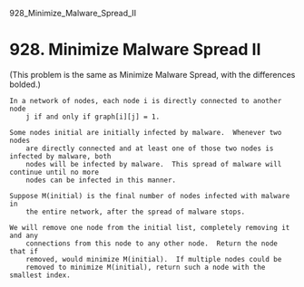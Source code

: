 928_Minimize_Malware_Spread_II
# 928. Minimize Malware Spread II

(This problem is the same as Minimize Malware Spread, with the differences bolded.)
    

    In a network of nodes, each node i is directly connected to another node
        j if and only if graph[i][j] = 1.

    Some nodes initial are initially infected by malware.  Whenever two nodes
        are directly connected and at least one of those two nodes is infected by malware, both
        nodes will be infected by malware.  This spread of malware will continue until no more
        nodes can be infected in this manner.

    Suppose M(initial) is the final number of nodes infected with malware in
        the entire network, after the spread of malware stops.

    We will remove one node from the initial list, completely removing it and any
        connections from this node to any other node.  Return the node that if
        removed, would minimize M(initial).  If multiple nodes could be
        removed to minimize M(initial), return such a node with the smallest index.